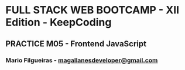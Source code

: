 
# FULL STACK WEB BOOTCAMP - XII Edition - KeepCoding

## PRACTICE M05 - Frontend JavaScript

### Mario Filgueiras - magallanesdeveloper@gmail.com










